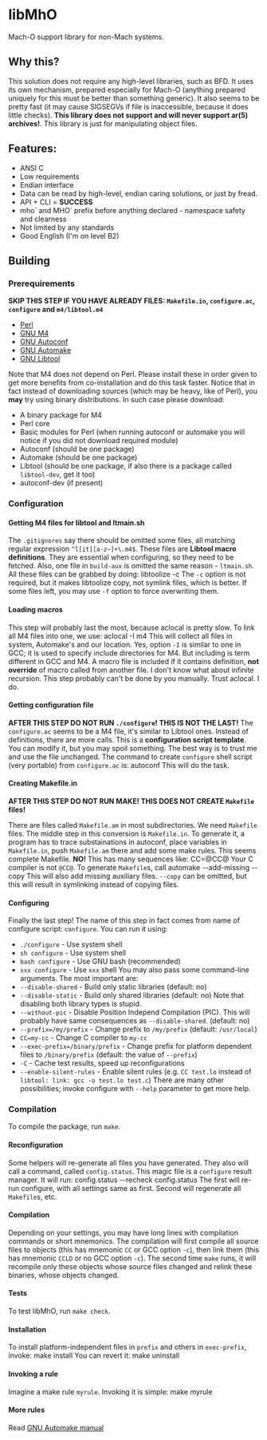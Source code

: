 # libMhO
Mach-O support library for non-Mach systems.
## Why this?
This solution does not require any high-level libraries, such as BFD. It uses its own mechanism, prepared especially for Mach-O (anything prepared uniquely for this must be better than something generic).
It also seems to be pretty fast (it may cause SIGSEGVs if file is inaccessible, because it does little checks). **This library does not support and will never support ar(5) archives!**. This library is
just for manipulating object files.
## Features:
 - ANSI C
 - Low requirements
 - Endian interface
 - Data can be read by high-level, endian caring solutions, or just by fread.
 - API + CLI = **SUCCESS**
 - mho\` and MHO\` prefix before anything declared - namespace safety and clearness
 - Not limited by any standards
 - Good English (I'm on level B2)

## Building
### Prerequirements
**SKIP THIS STEP IF YOU HAVE ALREADY FILES: `Makefile.in`, `configure.ac`, `configure` and `m4/libtool.m4`**
 - [Perl](http://www.perl.org)
 - [GNU M4](http://www.gnu.org/software/m4)
 - [GNU Autoconf](http://www.gnu.org/software/autoconf)
 - [GNU Automake](http://www.gnu.org/software/automake)
 - [GNU Libtool](http://www.gnu.org/software/libtool)

Note that M4 does not depend on Perl.
Please install these in order given to get more benefits from co-installation and do this task faster. Notice that in fact instead of downloading sources (which may be heavy, like of Perl), you **may**
try using binary distributions. In such case please download:
 - A binary package for M4
 - Perl core
 - Basic modules for Perl (when running autoconf or automake you will notice if you did not download required module)
 - Autoconf (should be one package)
 - Automake (should be one package)
 - Libtool (should be one package, if also there is a package called `libtool-dev`, get it too)
 - autoconf-dev (if present)

### Configuration
#### Getting M4 files for libtool and ltmain.sh
The `.gitignores` say there should be omitted some files, all matching regular expression `^l[it][a-z~]+\.m4$`. These files are **Libtool macro definitions**. They are essential when configuring, so they
need to be fetched. Also, one file in `build-aux` is omitted the same reason - `ltmain.sh`. All these files can be grabbed by doing:
	libtoolize -c
The `-c` option is not required, but it makes libtoolize copy, not symlink files, which is better. If some files left, you may use `-f` option to force overwriting them.

#### Loading macros
This step will probably last the most, because aclocal is pretty slow. To link all M4 files into one, we use:
	aclocal -I m4
This will collect all files in system, Automake's and our location. Yes, option `-I` is similar to one in GCC; it is used to specify include directories for M4. But including is term different in GCC and
M4. A macro file is included if it contains definition, **not override** of macro called from another file. I don't know what about infinite recursion. This step probably can't be done by you manually.
Trust aclocal. I do.

#### Getting configuration file
**AFTER THIS STEP DO NOT RUN `./configure`! THIS IS NOT THE LAST!**
The `configure.ac` seems to be a M4 file, it's similar to Libtool ones. Instead of definitions, there are more calls. This is a **configuration script template**. You can modify it, but you may spoil
something. The best way is to trust me and use the file unchanged. The command to create `configure` shell script (very portable) from `configure.ac` is:
	autoconf
This will do the task.

#### Creating Makefile.in
**AFTER THIS STEP DO NOT RUN MAKE! THIS DOES NOT CREATE `Makefile` files!**

There are files called `Makefile.am` in most subdirectories. We need `Makefile` files. The middle step in this conversion is `Makefile.in`. To generate it, a program has to trace substainations in autoconf,
place variables in `Makefile.in`, push `Makefile.am` there and add some make rules. This seems complete Makefile. **NO!** This has many sequences like:
	CC=@CC@
Your C compiler is not `@CC@`.
To generate `Makefile`s, call
	automake --add-missing --copy
This will also add missing auxiliary files. `--copy` can be omitted, but this will result in symlinking instead of copying files.

#### Configuring
Finally the last step! The name of this step in fact comes from name of configure script: `configure`. You can run it using:
 - `./configure` - Use system shell
 - `sh configure` - Use system shell
 - `bash configure` - Use GNU bash (recommended)
 - `xxx configure` - Use `xxx` shell
You may also pass some command-line arguments. The most important are:
 - `--disable-shared` - Build only static libraries (default: no)
 - `--disable-static` - Build only shared libraries (default: no)
Note that disabling both library types is stupid.
 - `--without-pic` - Disable Position Independ Compilation (PIC). This will probably have same consequences as `--disable-shared`. (default: no)
 - `--prefix=/my/prefix` - Change prefix to `/my/prefix` (default: `/usr/local`)
 - `CC=my-cc` - Change C compiler to `my-cc`
 - `--exec-prefix=/binary/prefix` - Change prefix for platform dependent files to `/binary/prefix` (default: the value of `--prefix`)
 - `-C` - Cache test results, speed up reconfigurations
 - `--enable-silent-rules` - Enable silent rules (e.g. `CC test.lo` instead of `libtool: link: gcc -o test.lo test.c`)
There are many other possibilities; invoke configure with `--help` parameter to get more help.

### Compilation
To compile the package, run `make`.

#### Reconfiguration
Some helpers will re-generate all files you have generated. They also will call a command, called `config.status`. This magic file is a `configure` result manager. It will run:
	config.status --recheck
	config.status
The first will re-run configure, with all settings same as first. Second will regenerate all `Makefile`s, etc.

#### Compilation
Depending on your settings, you may have long lines with compilation commands or short mnemonics. The compilation will first compile all source files to objects (this has mnemonic `CC` or GCC option
`-c`), then link them (this has mnemonic `CCLD` or no GCC option `-c`). The second time `make` runs, it will recompile only these objects whose source files changed and relink these binaries, whose
objects changed.

#### Tests
To test libMhO, run `make check`.

#### Installation
To install platform-independent files in `prefix` and others in `exec-prefix`, invoke:
	make install
You can revert it:
	make uninstall

#### Invoking a rule
Imagine a make rule `myrule`. Invoking it is simple:
	make myrule

#### More rules
Read [GNU Automake manual](http://www.gnu.org/software/automake/manual/automake.html)
